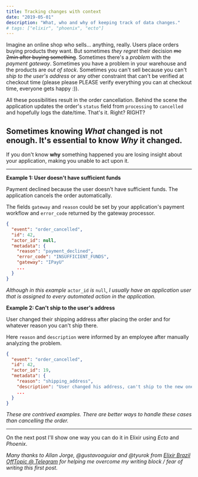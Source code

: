 ```yaml
---
title: Tracking changes with context
date: "2019-05-01"
description: "What, who and why of keeping track of data changes."
# tags: ["elixir", "phoenix", "ecto"]
---
```


Imagine an online shop who sells... anything, really. Users place orders buying products they want. But sometimes _they regret_ their decision ~~me 2min after buying something~~. Sometimes there's a _problem_ with the _payment gateway_. Sometimes you have a problem in your warehouse and the products are _out of stock_. Sometimes you can't sell because you can't _ship to the user's address_ or any other constraint that can't be verified at checkout time (please please PLEASE verify everything you can at checkout time, everyone gets happy :)).

All these possibilities result in the order cancellation. Behind the scene the application updates the order's `status` field from `processing` to `cancelled` and hopefully logs the date/time. That's it. Right? RIGHT?

## Sometimes knowing _What_ changed is not enough. It's essential to know _Why_ it changed.

If you don't know **why** something happened you are losing insight about your application, making you unable to act upon it.

---

**Example 1: User doesn't have sufficient funds**

Payment declined because the user doesn't have sufficient funds. The application cancels the order automatically.

The fields `gateway` and `reason` could be set by your application's payment workflow and `error_code` returned by the gateway processor.

```json
{
  "event": "order_cancelled",
  "id": 42,
  "actor_id": null,
  "metadata": {
    "reason": "payment_declined",
    "error_code": "INSUFFICIENT_FUNDS",
    "gateway": "IPayU"
    ...
  }
}
```

_Although in this example_ `actor_id` _is_ `null`, _I usually have an application user that is assigned to every automated action in the application._

**Example 2: Can't ship to the user's address**

User changed their shipping address after placing the order and for whatever reason you can't ship there.

Here `reason` and `description` were informed by an employee after manually analyzing the problem.

```json
{
  "event": "order_cancelled",
  "id": 42,
  "actor_id": 19,
  "metadata": {
    "reason": "shipping_address",
    "description": "User changed his address, can't ship to the new one."
    ...
  }
}
```

_These are contrived examples. There are better ways to handle these cases than cancelling the order._

---

On the next post I'll show one way you can do it in Elixir using _Ecto_ and _Phoenix_.

_Many thanks to Allan Jorge, @gustavoaguiar and @tyurok from_ [_Elixir Brazil OffTopic @ Telegram_](https://t.me/elixirbr_offtopic) _for helping me overcome my writing block / fear of writing this first post._
